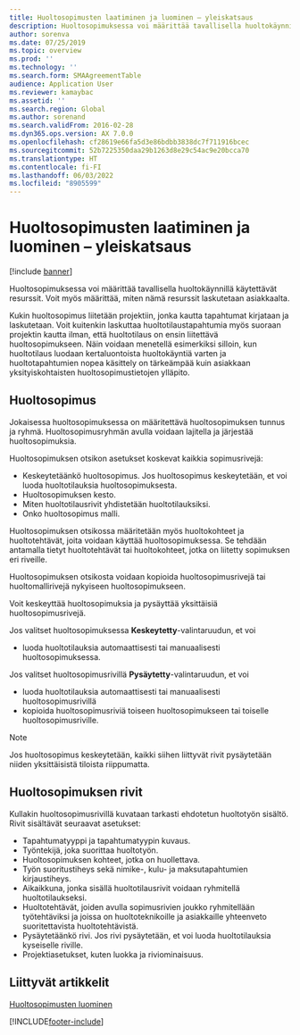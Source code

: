 ```yaml
---
title: Huoltosopimusten laatiminen ja luominen – yleiskatsaus
description: Huoltosopimuksessa voi määrittää tavallisella huoltokäynnillä käytettävät resurssit. Voit myös määrittää, miten nämä resurssit laskutetaan asiakkaalta.
author: sorenva
ms.date: 07/25/2019
ms.topic: overview
ms.prod: ''
ms.technology: ''
ms.search.form: SMAAgreementTable
audience: Application User
ms.reviewer: kamaybac
ms.assetid: ''
ms.search.region: Global
ms.author: sorenand
ms.search.validFrom: 2016-02-28
ms.dyn365.ops.version: AX 7.0.0
ms.openlocfilehash: cf28619e66fa5d3e86bdbb3838dc7f711916bcec
ms.sourcegitcommit: 52b7225350daa29b1263d8e29c54ac9e20bcca70
ms.translationtype: HT
ms.contentlocale: fi-FI
ms.lasthandoff: 06/03/2022
ms.locfileid: "8905599"
---
```

# <a name="develop-and-establish-service-agreements-overview"></a>Huoltosopimusten laatiminen ja luominen – yleiskatsaus

[!include [banner](../includes/banner.md)]

Huoltosopimuksessa voi määrittää tavallisella huoltokäynnillä käytettävät resurssit. Voit myös määrittää, miten nämä resurssit laskutetaan asiakkaalta.

Kukin huoltosopimus liitetään projektiin, jonka kautta tapahtumat kirjataan ja laskutetaan. Voit kuitenkin laskuttaa huoltotilaustapahtumia myös suoraan projektin kautta ilman, että huoltotilaus on ensin liitettävä huoltosopimukseen. Näin voidaan menetellä esimerkiksi silloin, kun huoltotilaus luodaan kertaluontoista huoltokäyntiä varten ja huoltotapahtumien nopea käsittely on tärkeämpää kuin asiakkaan yksityiskohtaisten huoltosopimustietojen ylläpito.

## <a name="service-agreement"></a>Huoltosopimus

Jokaisessa huoltosopimuksessa on määritettävä huoltosopimuksen tunnus ja ryhmä. Huoltosopimusryhmän avulla voidaan lajitella ja järjestää huoltosopimuksia.

Huoltosopimuksen otsikon asetukset koskevat kaikkia sopimusrivejä:

-  Keskeytetäänkö huoltosopimus. Jos huoltosopimus keskeytetään, et voi luoda huoltotilauksia huoltosopimuksesta.
-  Huoltosopimuksen kesto.
-  Miten huoltotilausrivit yhdistetään huoltotilauksiksi.
-  Onko huoltosopimus malli.

Huoltosopimuksen otsikossa määritetään myös huoltokohteet ja huoltotehtävät, joita voidaan käyttää huoltosopimuksessa. Se tehdään antamalla tietyt huoltotehtävät tai huoltokohteet, jotka on liitetty sopimuksen eri riveille.

Huoltosopimuksen otsikosta voidaan kopioida huoltosopimusrivejä tai huoltomallirivejä nykyiseen huoltosopimukseen.

Voit keskeyttää huoltosopimuksia ja pysäyttää yksittäisiä huoltosopimusrivejä.

Jos valitset huoltosopimuksessa **Keskeytetty**-valintaruudun, et voi

-    luoda huoltotilauksia automaattisesti tai manuaalisesti huoltosopimuksessa.

Jos valitset huoltosopimusrivillä **Pysäytetty**-valintaruudun, et voi

-    luoda huoltotilauksia automaattisesti tai manuaalisesti huoltosopimusrivillä
-    kopioida huoltosopimusriviä toiseen huoltosopimukseen tai toiselle huoltosopimusriville.


> [!NOTE]
> Jos huoltosopimus keskeytetään, kaikki siihen liittyvät rivit pysäytetään niiden yksittäisistä tiloista riippumatta.

## <a name="service-agreement-lines"></a>Huoltosopimuksen rivit

Kullakin huoltosopimusrivillä kuvataan tarkasti ehdotetun huoltotyön sisältö. Rivit sisältävät seuraavat asetukset:

-  Tapahtumatyyppi ja tapahtumatyypin kuvaus.
-  Työntekijä, joka suorittaa huoltotyön.
-  Huoltosopimuksen kohteet, jotka on huollettava.
-  Työn suoritustiheys sekä nimike-, kulu- ja maksutapahtumien kirjaustiheys.
-  Aikaikkuna, jonka sisällä huoltotilausrivit voidaan ryhmitellä huoltotilaukseksi.
-  Huoltotehtävät, joiden avulla sopimusrivien joukko ryhmitellään työtehtäviksi ja joissa on huoltoteknikoille ja asiakkaille yhteenveto suoritettavista huoltotehtävistä.
-  Pysäytetäänkö rivi. Jos rivi pysäytetään, et voi luoda huoltotilauksia kyseiselle riville.
-  Projektiasetukset, kuten luokka ja riviominaisuus.

## <a name="related-articles"></a>Liittyvät artikkelit

[Huoltosopimusten luominen](create-service-agreements.md)


[!INCLUDE[footer-include](../../includes/footer-banner.md)]